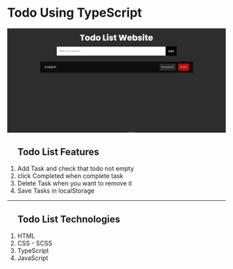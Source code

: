 <h1>Todo Using TypeScript</h1>
<img src="images/demo.PNG" alt="">
<ol>
<h2>Todo List Features</h2>
<li>Add Task and check that todo not empty</li>
<li>click Completed when complete task</li>
<li>Delete Task when you want to remove it</li>
<li>Save Tasks in localStorage</li>
</ol>
<hr>
<ol>
<h2>Todo List Technologies</h2>
<li>HTML</li>
<li>CSS - SCSS</li>
<li>TypeScript</li>
<li>JavaScript</li>
</ol>

